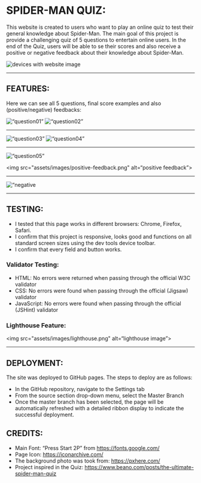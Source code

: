 
# SPIDER-MAN QUIZ:

This website is created to users who want to play an online quiz to test their general knowledge about Spider-Man. The main goal of this project is provide a challenging quiz of 5 questions to entertain online users. In the end of the Quiz, users will be able to se their scores and also receive a positive or negative feedback about their knowledge about Spider-Man.

<img src="assets/images/repositive.png" alt="devices with website image">
<hr>

## FEATURES:
Here we can see all 5 questions, final score examples and also (positive/negative) feedbacks:

<img src="assets/images/q1.png" alt=“question01”>

<img src="assets/images/q2.png" alt=“question02”>
<hr>
<img src="assets/images/q3.png" alt=“question03”>

<img src="assets/images/q4.png" alt=“question04”>
<hr>
<img src="assets/images/q5.png" alt=“question05”>

<img src="assets/images/positive-feedback.png" alt=“positive feedback”>
<hr>
<img src="assets/images/negative-feedback.png" alt=“negative feedback”>
<hr>

## TESTING: 

* I tested that this page works in different browsers: Chrome, Firefox, Safari.
* I confirm that this project is responsive, looks good and functions on all standard screen sizes using the dev tools device toolbar.
* I confirm that every field and button works.

### Validator Testing:
* HTML: No errors were returned when passing through the official W3C validator
* CSS: No errors were found when passing through the official (Jigsaw) validator
* JavaScript: No errors were found when passing through the official (JSHint) validator

### Lighthouse Feature:
<img src="assets/images/lighthouse.png" alt=“lighthouse image”>
<hr>

## DEPLOYMENT:
The site was deployed to GitHub pages. The steps to deploy are as follows:
* In the GitHub repository, navigate to the Settings tab
* From the source section drop-down menu, select the Master Branch
* Once the master branch has been selected, the page will be automatically refreshed with a detailed ribbon display to indicate the successful deployment.

## CREDITS:
* Main Font: “Press Start 2P” from https://fonts.google.com/
* Page Icon: https://iconarchive.com/
* The background photo was took from: https://pxhere.com/
* Project inspired in the Quiz: https://www.beano.com/posts/the-ultimate-spider-man-quiz
